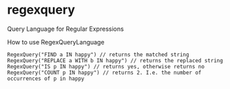 # regexquery
Query Language for Regular Expressions


How to use RegexQueryLanguage


    RegexQuery("FIND a IN happy") // returns the matched string
    RegexQuery("REPLACE a WITH b IN happy") // returns the replaced string
    RegexQuery("IS p IN happy") // returns yes, otherwise returns no
    RegexQuery("COUNT p IN happy") // returns 2. I.e. the number of occurrences of p in happy

